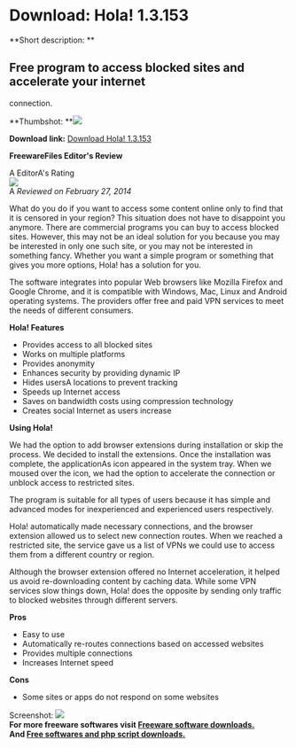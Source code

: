 # Download: Hola! 1.3.153

**Short description: **

## Free program to access blocked sites and accelerate your internet
connection.

  
**Thumbshot: **![](http://www.freewarefiles.com/screenshot/hola_md.jpg)   
  
**Download link:** [Download Hola! 1.3.153](http://freesoftwares.boysofts.com/Hola_program_98197.html)  
  

**FreewareFiles Editor's Review**  
  

A EditorA's Rating  
![](http://www.freewarefiles.com/images/rating/4.0.gif)  
A _Reviewed on February 27, 2014_  
  
What do you do if you want to access some content online only to find that it
is censored in your region? This situation does not have to disappoint you
anymore. There are commercial programs you can buy to access blocked sites.
However, this may not be an ideal solution for you because you may be
interested in only one such site, or you may not be interested in something
fancy. Whether you want a simple program or something that gives you more
options, Hola! has a solution for you.

The software integrates into popular Web browsers like Mozilla Firefox and
Google Chrome, and it is compatible with Windows, Mac, Linux and Android
operating systems. The providers offer free and paid VPN services to meet the
needs of different consumers.

**Hola! Features**

  * Provides access to all blocked sites 
  * Works on multiple platforms 
  * Provides anonymity 
  * Enhances security by providing dynamic IP 
  * Hides usersA locations to prevent tracking 
  * Speeds up Internet access 
  * Saves on bandwidth costs using compression technology 
  * Creates social Internet as users increase 

**Using Hola!**

We had the option to add browser extensions during installation or skip the
process. We decided to install the extensions. Once the installation was
complete, the applicationAs icon appeared in the system tray. When we moused
over the icon, we had the option to accelerate the connection or unblock
access to restricted sites.

The program is suitable for all types of users because it has simple and
advanced modes for inexperienced and experienced users respectively.

Hola! automatically made necessary connections, and the browser extension
allowed us to select new connection routes. When we reached a restricted site,
the service gave us a list of VPNs we could use to access them from a
different country or region.

Although the browser extension offered no Internet acceleration, it helped us
avoid re-downloading content by caching data. While some VPN services slow
things down, Hola! does the opposite by sending only traffic to blocked
websites through different servers.

**Pros**

  * Easy to use 
  * Automatically re-routes connections based on accessed websites 
  * Provides multiple connections 
  * Increases Internet speed 

**Cons**

  * Some sites or apps do not respond on some websites 

  
  
Screenshot: ![](http://www.freewarefiles.com/screenshot/hola.jpg)  
**For more freeware softwares visit [Freeware software downloads.](http://freesoftwares.boysofts.com/)**   
**And [Free softwares and php script downloads.](http://www.boysofts.com/)**

